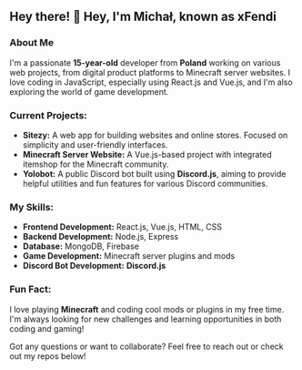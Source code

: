 ## Hey there! 👋 Hey, I'm Michał, known as xFendi
### About Me
I'm a passionate **15-year-old** developer from **Poland** working on various web projects, from digital product platforms to Minecraft server websites.
I love coding in JavaScript, especially using React.js and Vue.js, and I'm also exploring the world of game development.

### Current Projects:
- **Sitezy:** A web app for building websites and online stores. Focused on simplicity and user-friendly interfaces.
- **Minecraft Server Website:** A Vue.js-based project with integrated itemshop for the Minecraft community.
- **Yolobot:** A public Discord bot built using **Discord.js**, aiming to provide helpful utilities and fun features for various Discord communities.

### My Skills:
- **Frontend Development:** React.js, Vue.js, HTML, CSS
- **Backend Development:** Node.js, Express
- **Database:** MongoDB, Firebase
- **Game Development:** Minecraft server plugins and mods
- **Discord Bot Development:** **Discord.js**

### Fun Fact:
I love playing **Minecraft** and coding cool mods or plugins in my free time.
I'm always looking for new challenges and learning opportunities in both coding and gaming!

Got any questions or want to collaborate? Feel free to reach out or check out my repos below!
